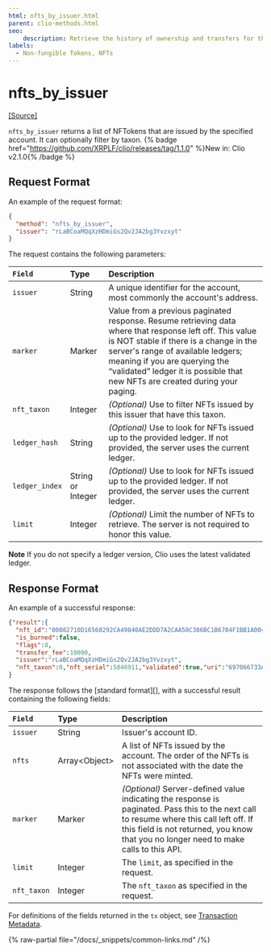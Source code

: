```yaml
---
html: nfts_by_issuer.html
parent: clio-methods.html
seo:
    description: Retrieve the history of ownership and transfers for the specified NFT using Clio server's `nft_history` API.
labels:
  - Non-fungible Tokens, NFTs
---
```

# nfts_by_issuer

[[Source]](https://github.com/XRPLF/clio/blob/4a5cb962b6971872d150777881801ce27ae9ed1a/src/rpc/handlers/NFTHistory.cpp "Source")

`nfts_by_issuer` returns a list of NFTokens that are issued by the specified account. It can optionally filter by taxon. {% badge href="https://github.com/XRPLF/clio/releases/tag/1.1.0" %}New in: Clio v2.1.0{% /badge %}

## Request Format
An example of the request format:

```json
{
  "method": "nfts_by_issuer",
  "issuer": "rLaBCoaMQqXzHDmiGs2Qv2JA2bg3Yvzxyt"
}
```

<!-- To DO: Add an example command to the assets/js/apitool-methods-ws.js file. The WebSocket Tool requires access to a publicly available Clio server.
[Try it! >](websocket-api-tool.html#nft_history)-->

The request contains the following parameters:

| `Field`        | Type    | Description                    |
|:---------------|:--------|:-------------------------------|
| `issuer`       | String  | A unique identifier for the account, most commonly the account's address.  |
| `marker`       | Marker  | Value from a previous paginated response. Resume retrieving data where that response left off. This value is NOT stable if there is a change in the server's range of available ledgers; meaning if you are querying the “validated” ledger it is possible that new NFTs are created during your paging. |
| `nft_taxon`    | Integer | _(Optional)_ Use to filter NFTs issued by this issuer that have this taxon. |
| `ledger_hash`  | String  | _(Optional)_ Use to look for NFTs issued up to the provided ledger. If not provided, the server uses the current ledger. |
| `ledger_index` | String or Integer | _(Optional)_ Use to look for NFTs issued up to the provided ledger. If not provided, the server uses the current ledger. |
| `limit`        | Integer | _(Optional)_ Limit the number of NFTs to retrieve. The server is not required to honor this value.|


**Note** If you do not specify a ledger version, Clio uses the latest validated ledger.

## Response Format

An example of a successful response:

```json
{"result":{
  "nft_id":"00082710D16560292CA49840AE2DDD7A2CAA50C386BC1B6704F1BB1A004D027F","ledger_index":5046924,"owner":"rLaBCoaMQqXzHDmiGs2Qv2JA2bg3Yvzxyt",
  "is_burned":false,
  "flags":8,
  "transfer_fee":10000,
  "issuer":"rLaBCoaMQqXzHDmiGs2Qv2JA2bg3Yvzxyt",
  "nft_taxon":0,"nft_serial":5046911,"validated":true,"uri":"697066733A2F2F62616679626569676479727A74357366703775646D37687537367568377932366E6634646675796C71616266336F636C67747179353566627A6469"},"id":1,"status":"success","type":"response","warnings":[{"id":2001,"message":"This is a clio server. clio only serves validated data. If you want to talk to rippled, include 'ledger_index':'current' in your request"}]
}
```

The response follows the [standard format][], with a successful result containing the following fields:

| `Field`            | Type                       | Description                |
|:-------------------|:---------------------------|:---------------------------|
| `issuer`           | String                     | Issuer's account ID.       |
| `nfts`             | Array&lt;Object&gt;              | A list of NFTs issued by the account. The order of the NFTs is not associated with the date the NFTs were minted. |
| `marker`           | Marker                     | _(Optional)_ Server-defined value indicating the response is paginated. Pass this to the next call to resume where this call left off. If this field is not returned, you know that you no longer need to make calls to this API. |
| `limit`            | Integer                    | The `limit`, as specified in the request. |
| `nft_taxon`        | Integer                    | The `nft_taxon` as specified in the request. |


For definitions of the fields returned in the `tx` object, see [Transaction Metadata](../../../protocol/transactions/metadata.md).

{% raw-partial file="/docs/_snippets/common-links.md" /%}

